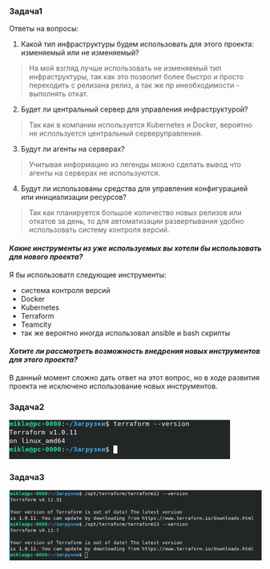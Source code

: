 
### Задача1

Ответы на вопросы:

1. Какой тип инфраструктуры будем использовать для этого проекта: изменяемый или не изменяемый?	
>  На мой взгляд лучше использовать не изменяемый тип инфраструктуры, так как это позволит более быстро и просто переходить с релизана релиз, а так же пр инеобходимости - выполнять откат.
2. Будет ли центральный сервер для управления инфраструктурой?	
>  Так как в компании используется Kubernetes и Docker, вероятно не используется центральный серверуправления.
3. Будут ли агенты на серверах?
>  Учитывая информацию из легенды можно сделать вывод что агенты на серверах не используются.
4. Будут ли использованы средства для управления конфигурацией или инициализации ресурсов? 
>  Так как планируется большое количество новых релизов или откатов за день, то для автоматизации развертывания удобно использовать систему контроля версий.

#### *Какие инструменты из уже используемых вы хотели бы использовать для нового проекта?*
Я бы использоватл следующие инструменты: 
* система контроля версий
* Docker
* Kubernetes
* Terraform
* Teamcity
* так же вероятно иногда использовал ansible и bash скрипты

#### *Хотите ли рассмотреть возможность внедрения новых инструментов для этого проекта?*
В данный момент сложно дать ответ на этот вопрос, но в ходе развития проекта не исключено использование новых инструментов.
### Задача2
![](Задание2.png)
### Задача3
![](Задание3.png)